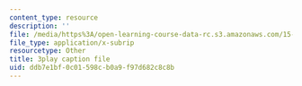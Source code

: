 ```yaml
---
content_type: resource
description: ''
file: /media/https%3A/open-learning-course-data-rc.s3.amazonaws.com/15-071-the-analytics-edge-spring-2017/ddb7e1bf0c01598cb0a9f97d682c8c8b_exav1FKMfbw.vtt
file_type: application/x-subrip
resourcetype: Other
title: 3play caption file
uid: ddb7e1bf-0c01-598c-b0a9-f97d682c8c8b
---
```


